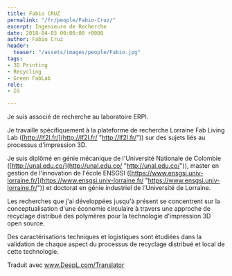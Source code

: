 ```yaml
---
title: Fabio CRUZ
permalink: "/fr/people/Fabio-Cruz/"
excerpt: Ingenieure de Recherche
date: 2018-04-03 00:00:00 +0000
author: Fabio Cruz
header:
  teaser: "/assets/images/people/Fabio.jpg"
tags:
- 3D Printing
- Recycling
- Green FabLab
role:
- IG

---
```

Je suis associé de recherche au laboratoire ERPI.

Je travaille spécifiquement à la plateforme de recherche Lorraine Fab Living Lab ([http://lf2l.fr/](http://lf2l.fr/ "http://lf2l.fr/")) sur des sujets liés au processus d'impression 3D.

Je suis diplômé en génie mécanique de l'Université Nationale de Colombie ([http://unal.edu.co/](http://unal.edu.co/ "http://unal.edu.co/")), master en gestion de l'innovation de l'école ENSGSI ([https://www.ensgsi.univ-lorraine.fr/](https://www.ensgsi.univ-lorraine.fr/ "https://www.ensgsi.univ-lorraine.fr/")) et doctorat en génie industriel de l'Université de Lorraine.

Les recherches que j'ai développées jusqu'à présent se concentrent sur la conceptualisation d'une économie circulaire à travers une approche de recyclage distribué des polymères pour la technologie d'impression 3D open source.

Des caractérisations techniques et logistiques sont étudiées dans la validation de chaque aspect du processus de recyclage distribué et local de cette technologie.

Traduit avec www.DeepL.com/Translator